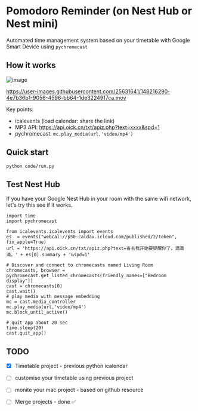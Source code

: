 # Pomodoro Reminder (on Nest Hub or Nest mini)
Automated time management system based on your timetable with Google Smart Device using `pychromecast`

## How it works

![image](https://user-images.githubusercontent.com/25631641/147935578-f27934a1-b945-46f8-b93a-9944f2bc2dfa.png)

https://user-images.githubusercontent.com/25631641/148216290-4e7b36b1-9056-4596-bb64-1de3224917ca.mov

Key points:
- icalevents (load calendar: share the link)
- MP3 API: https://api.oick.cn/txt/apiz.php?text=xxxx&spd=1
- pychromecast: `mc.play_media(url,'video/mp4')`


## Quick start
```
python code/run.py
```

## Test Nest Hub
If you have your Google Nest Hub in your room with the same wifi network, let's try this see if it works.
```{python}
import time
import pychromecast

from icalevents.icalevents import events
es  = events("webcal://p50-caldav.icloud.com/published/2/token", fix_apple=True)
url = 'https://api.oick.cn/txt/apiz.php?text=省去我开始要提醒你了，滴滴滴，' + es[0].summary + '&spd=1'

# Discover and connect to chromecasts named Living Room
chromecasts, browser = pychromecast.get_listed_chromecasts(friendly_names=["Bedroom display"])
cast = chromecasts[0]
cast.wait()
# play media with message embedding
mc = cast.media_controller
mc.play_media(url,'video/mp4')
mc.block_until_active()

# quit app about 20 sec
time.sleep(20)
cast.quit_app()
```

## TODO
- [x] Timetable project - previous python icalendar
- [ ] customise your timetable using previous project
- [ ] monite your mac project - based on github resource 
- [ ] Merge projects - done ✅ 



